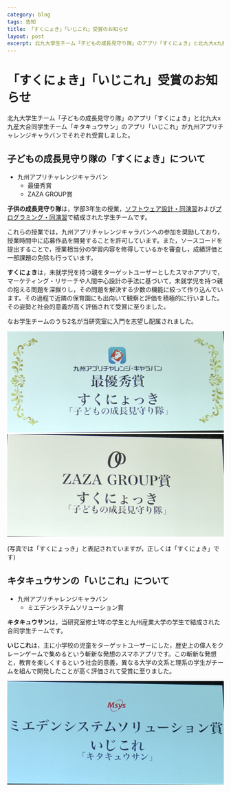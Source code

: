 ```yaml
---
category: blog
tags: 告知
title: 「すくにょき」「いじこれ」受賞のお知らせ
layout: post
excerpt: 北九大学生チーム「子どもの成長見守り隊」のアプリ「すくにょき」と北九大x九産大合同学生チーム「キタキュウサン」が九州アプリチャレンジキャラバンでそれぞれ受賞しました。
---
```

# 「すくにょき」「いじこれ」受賞のお知らせ

北九大学生チーム「子どもの成長見守り隊」のアプリ「すくにょき」と北九大x九産大合同学生チーム「キタキュウサン」のアプリ「いじこれ」が九州アプリチャレンジキャラバンでそれぞれ受賞しました。

## 子どもの成長見守り隊の「すくにょき」について

* 九州アプリチャレンジキャラバン
	* 最優秀賞
	* ZAZA GROUP賞

**子供の成長見守り隊**は，学部3年生の授業，[ソフトウェア設計・同演習](/courses/SoftwareDesign.html)および[プログラミング・同演習](/courses/ProgrammingExercises.html)で結成された学生チームです。

これらの授業では，九州アプリチャレンジキャラバンへの参加を奨励しており，授業時間中に応募作品を開発することを許可しています。また，ソースコードを提出することで，授業相当分の学習内容を修得しているかを審査し，成績評価と一部課題の免除も行っています。

**すくにょき**は，未就学児を持つ親をターゲットユーザーとしたスマホアプリで，マーケティング・リサーチや人間中心設計の手法に基づいて，未就学児を持つ親の抱える問題を深掘りし，その問題を解決する少数の機能に絞って作り込んでいます。その過程で近隣の保育園にも出向いて観察と評価を積極的に行いました。その姿勢と社会的意義が高く評価されて受賞に至りました。

なお学生チームのうち2名が当研究室に入門を志望し配属されました。

![すくにょき 最優秀賞](/assets/images/Sukunyoki-BestAward.JPG)
![すくにょき ZAZA GROUP 賞](/assets/images/Sukunyoki-ZAZAGROUP.JPG)

(写真では「すくにょっき」と表記されていますが，正しくは「すくにょき」です)

## キタキュウサンの「いじこれ」について

* 九州アプリチャレンジキャラバン
	* ミエデンシステムソリューション賞

**キタキュウサン**は，当研究室修士1年の学生と九州産業大学の学生で結成された合同学生チームです。

**いじこれ**は，主に小学校の児童をターゲットユーザーにした，歴史上の偉人をクレーンゲームで集めるという斬新な発想のスマホアプリです。この斬新な発想と，教育を楽しくするという社会的意義，異なる大学の文系と理系の学生がチームを組んで開発したことが高く評価されて受賞に至りました。

![いじこれ ミエデンシステムソリューション賞](/assets/images/Ijikore-Mieden.JPG)
